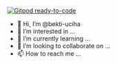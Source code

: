 [![Gitpod ready-to-code](https://img.shields.io/badge/Gitpod-ready--to--code-blue?logo=gitpod)](https://gitpod.io/#https://github.com/bekti-uciha/bekti-uciha)

- 👋 Hi, I’m @bekti-uciha
- 👀 I’m interested in ...
- 🌱 I’m currently learning ...
- 💞️ I’m looking to collaborate on ...
- 📫 How to reach me ...

<!---
bekti-uciha/bekti-uciha is a ✨ special ✨ repository because its `README.md` (this file) appears on your GitHub profile.
You can click the Preview link to take a look at your changes.
--->
